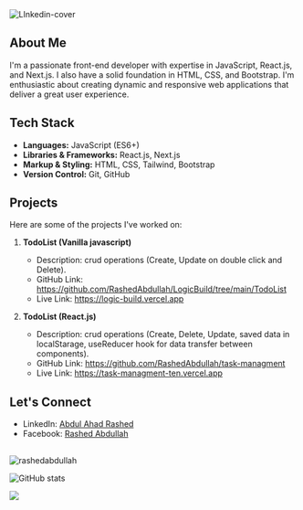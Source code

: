 <img src="https://i.ibb.co/Km0Mc6T/LInkedin-cover.jpg" alt="LInkedin-cover" border="0">

## About Me
I'm a passionate front-end developer with expertise in JavaScript, React.js, and Next.js. I also have a solid foundation in HTML, CSS, and Bootstrap. I'm enthusiastic about creating dynamic and responsive web applications that deliver a great user experience.

## Tech Stack
- **Languages:** JavaScript (ES6+)
- **Libraries & Frameworks:** React.js, Next.js
- **Markup & Styling:** HTML, CSS, Tailwind, Bootstrap
- **Version Control:** Git, GitHub

## Projects
Here are some of the projects I've worked on:

1. **TodoList (Vanilla javascript)**
   - Description: crud operations (Create, Update on double click and Delete).
   - GitHub Link: https://github.com/RashedAbdullah/LogicBuild/tree/main/TodoList
   - Live Link: https://logic-build.vercel.app

2. **TodoList (React.js)**
   - Description: crud operations (Create, Delete, Update, saved data in localStarage, useReducer hook for data transfer between components).
   - GitHub Link: https://github.com/RashedAbdullah/task-managment
   - Live Link: https://task-managment-ten.vercel.app

## Let's Connect
- LinkedIn: [Abdul Ahad Rashed](https://www.linkedin.com/in/rashed4abdullah/)
- Facebook: [Rashed Abdullah](https://www.facebook.com/Rashed4Abdullah)
##
<span><img align="center" src="https://github-readme-stats.vercel.app/api/top-langs?username=rashedabdullah&show_icons=true&locale=en&layout=compact" alt="rashedabdullah" /></span>

![GitHub stats](https://github-readme-stats.vercel.app/api?username=RashedAbdullah&show_icons=true&count_private=true&align="center")

![](https://komarev.com/ghpvc/?username=RashedAbdullah&color=blue)

